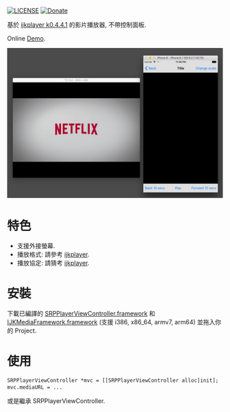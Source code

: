 [![LICENSE](https://img.shields.io/badge/License-MIT-green.svg?style=flat-square)](LICENSE)
[![Donate](https://img.shields.io/badge/Donate-PayPal-yellow.svg?style=flat-square)](https://www.paypal.com/cgi-bin/webscr?cmd=_s-xclick&hosted_button_id=LC58N7VZUST5N)


基於 [ijkplayer k0.4.4.1][1] 的影片播放器, 不帶控制面板.

Online [Demo][2].

![](README/1.png)


# 特色
- 支援外接螢幕.
- 播放格式: 請參考 [ijkplayer][4].
- 播放協定: 請猜考 [ijkplayer][4].


# 安裝
下載已編譯的 [SRPPlayerViewController.framework][5] 和 [IJKMediaFramework.framework][6] (支援 i386, x86_64, armv7, arm64) 並拖入你的 Project.


# 使用
```objC
SRPPlayerViewController *mvc = [[SRPPlayerViewController alloc]init];
mvc.mediaURL = ...
```

或是繼承 SRPPlayerViewController.






[1]: https://github.com/Bilibili/ijkplayer/releases/tag/k0.4.4.1 "k0.4.4.1"
[2]: https://appetize.io/app/kekyum7wkdtpgn0er6kdnwztk0 "Demo"
[3]: README_TW.md
[4]: https://github.com/Bilibili/ijkplayer "ijkplayer"
[5]: https://github.com/shinrenpan/SRPPlayerViewController/releases/download/1.0.0/SRPPlayerViewController.framework.zip "Release"
[6]: https://www.dropbox.com/s/f5s5pggji98p4hi/IJKMediaFramework.framework_k0.4.4.1.zip?dl=0 "IJKMediaFramework"
